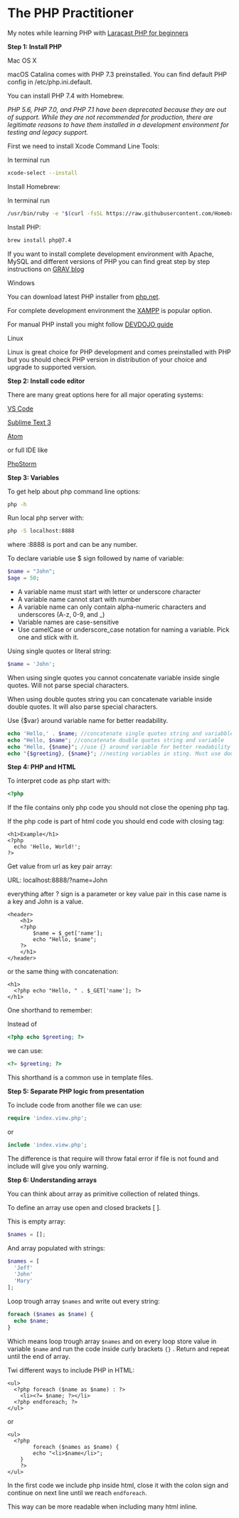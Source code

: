 # The PHP Practitioner

My notes while learning PHP with [Laracast PHP for beginners](https://laracasts.com/series/php-for-beginners/)



**Step 1: Install PHP**

Mac OS X

macOS Catalina comes with PHP 7.3 preinstalled. You can find default PHP config in /etc/php.ini.default.

You can install PHP 7.4 with Homebrew.

_PHP 5.6, PHP 7.0, and PHP 7.1 have been deprecated because they are out of support. While they are not recommended for production, there are legitimate reasons to have them installed in a development environment for testing and legacy support._

First we need to install Xcode Command Line Tools:

In terminal run

```bash
xcode-select --install
```

Install Homebrew:

In terminal run

```bash
/usr/bin/ruby -e "$(curl -fsSL https://raw.githubusercontent.com/Homebrew/install/master/install)"
```

Install PHP:

```bash
brew install php@7.4
```

If you want to install complete development environment with Apache, MySQL and different versions of PHP you can find great step by step instructions on [GRAV blog](https://getgrav.org/blog/macos-catalina-apache-multiple-php-versions)

Windows

You can download latest PHP installer from [php.net](https://www.php.net/downloads.php).

For complete development environment the [XAMPP](https://www.apachefriends.org/index.html) is popular option.

For manual PHP install you might follow [DEVDOJO guide](https://devdojo.com/tutorials/installing-php-on-windows)

Linux

Linux is great choice for PHP development and comes preinstalled with PHP but you should check PHP version in distribution of your choice and upgrade to supported version.



**Step 2: Install code editor**

There are many great options here for all major operating systems:

[VS Code](https://code.visualstudio.com/)

[Sublime Text 3](https://www.sublimetext.com/)

[Atom](https://atom.io/)

or full IDE like

[PhpStorm](https://www.jetbrains.com/phpstorm/)



**Step 3: Variables**

To get help about php command line options:

```bash
php -h


```

Run local php server with:

```bash
php -S localhost:8888
```

where :8888 is port and can be any number.

To declare variable use \$ sign followed by name of variable:

```php
$name = "John";
$age = 50;
```

- A variable name must start with letter or underscore character
- A variable name cannot start with number
- A variable name can only contain alpha-numeric characters and underscores (A-z, 0-9, and \_)
- Variable names are case-sensitive
- Use camelCase or underscore_case notation for naming a variable. Pick one and stick with it.

Using single quotes or literal string:

```php
$name = 'John';
```

When using single quotes you cannot concatenate variable inside single quotes. Will not parse special characters.

When using double quotes string you can concatenate variable inside double quotes. It will also parse special characters.

Use {\$var} around variable name for better readability.

```php
echo 'Hello,' . $name; //concatenate single quotes string and variabble
echo "Hello, $name"; //concatenate double quotes string and variable
echo "Hello, {$name}"; //use {} around variable for better readability
echo "{$greeting}, {$name}"; //nesting variables in sting. Must use double quotes
```



**Step 4: PHP and HTML**

To interpret code as php start with:

```php
<?php
```

If the file contains only php code you should not close the opening php tag.

If the php code is part of html code you should end code with closing tag:

```php+HTML
<h1>Example</h1>
<?php
  echo 'Hello, World!';
?>
```

Get value from url as key pair array:

URL: localhost:8888/?name=John

everything after ? sign is a parameter or key value pair in this case name is a key and John is a value.

```php+HTML
<header>
	<h1>
  	<?php
  		$name = $_get['name'];
  		echo "Hello, $name";
  	?>
	</h1>
</header>
```

or the same thing with concatenation:

```php+HTML
<h1>
  <?php echo "Hello, " . $_GET['name']; ?>
</h1>
```

One shorthand to remember:

Instead of

```php
<?php echo $greeting; ?>
```

we can use:

```php
<?= $greeting; ?>
```

This shorthand is a common use in template files.



**Step 5: Separate PHP logic from presentation**

To include code from another file we can use:

```php
require 'index.view.php';
```

or

```php
include 'index.view.php';
```

The difference is that require will throw fatal error if file is not found and include will give you only warning.



**Step 6: Understanding arrays**

You can think about array as primitive collection of related things.

To define an array use open and closed brackets [ ].

This is empty array:

```php
$names = [];
```

 And array populated with strings:

```php
$names = [
  'Jeff'
  'John'
  'Mary'
];
```

Loop trough array `$names` and write out every string:

```php
foreach ($names as $name) {
  echo $name;
}
```

Which means loop trough array `$names` and on every loop store value in variable `$name` and run the code inside curly brackets `{}` . Return and repeat until the end of array.

Twi different ways to include PHP in HTML:

```php+HTML
<ul>
  <?php foreach ($name as $name) : ?>
  	<li><?= $name; ?></li>
  <?php endforeach; ?>
</ul>
```

or

```php+HTML
<ul>
  <?php
		foreach ($names as $name) {
    	echo "<li>$name</li>";
  	}
	?>
</ul>  
```



In the first code we include php inside html, close it with the colon sign and continue on next line until we reach `endforeach`.

This way can be more readable when including many html inline.